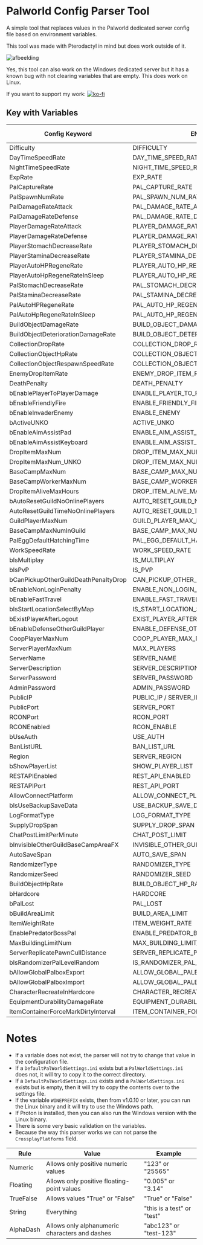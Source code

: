 # Palworld Config Parser Tool

A simple tool that replaces values in the Palworld dedicated server config file based on environment variables.

This tool was made with Pterodactyl in mind but does work outside of it.

![afbeelding](https://github.com/QuintenQVD0/Palword-server-config-parser/assets/67589015/1006e731-b397-4f39-9bca-69cfee4fd2f2)

Yes, this tool can also work on the Windows dedicated server but it has a known bug with not clearing variables that are empty. This does work on Linux.

If you want to support my work:
[![ko-fi](https://ko-fi.com/img/githubbutton_sm.svg)](https://ko-fi.com/J3J2HGECS)

## Key with Variables

| Config Keyword                          | ENV Variable                              | Pterodactyl Stock |
|-----------------------------------------|-------------------------------------------|-------------------|
| Difficulty                              | DIFFICULTY                                |                   |
| DayTimeSpeedRate                        | DAY_TIME_SPEED_RATE                       |                   |
| NightTimeSpeedRate                      | NIGHT_TIME_SPEED_RATE                     |                   |
| ExpRate                                 | EXP_RATE                                  |                   |
| PalCaptureRate                          | PAL_CAPTURE_RATE                          |                   |
| PalSpawnNumRate                         | PAL_SPAWN_NUM_RATE                        |                   |
| PalDamageRateAttack                     | PAL_DAMAGE_RATE_ATTACK                    |                   |
| PalDamageRateDefense                    | PAL_DAMAGE_RATE_DEFENSE                   |                   |
| PlayerDamageRateAttack                  | PLAYER_DAMAGE_RATE_ATTACK                 |                   |
| PlayerDamageRateDefense                 | PLAYER_DAMAGE_RATE_DEFENSE                |                   |
| PlayerStomachDecreaseRate               | PLAYER_STOMACH_DECREACE_RATE              |                   |
| PlayerStaminaDecreaseRate               | PLAYER_STAMINA_DECREACE_RATE              |                   |
| PlayerAutoHPRegeneRate                  | PLAYER_AUTO_HP_REGENE_RATE                |                   |
| PlayerAutoHpRegeneRateInSleep           | PLAYER_AUTO_HP_REGENE_RATE_IN_SLEEP       |                   |
| PalStomachDecreaseRate                  | PAL_STOMACH_DECREACE_RATE                 |                   |
| PalStaminaDecreaseRate                  | PAL_STAMINA_DECREACE_RATE                 |                   |
| PalAutoHPRegeneRate                     | PAL_AUTO_HP_REGENE_RATE                   |                   |
| PalAutoHpRegeneRateInSleep              | PAL_AUTO_HP_REGENE_RATE_IN_SLEEP          |                   |
| BuildObjectDamageRate                   | BUILD_OBJECT_DAMAGE_RATE                  |                   |
| BuildObjectDeteriorationDamageRate      | BUILD_OBJECT_DETERIORATION_DAMAGE_RATE    |                   |
| CollectionDropRate                      | COLLECTION_DROP_RATE                      |                   |
| CollectionObjectHpRate                  | COLLECTION_OBJECT_HP_RATE                 |                   |
| CollectionObjectRespawnSpeedRate        | COLLECTION_OBJECT_RESPAWN_SPEED_RATE      |                   |
| EnemyDropItemRate                       | ENEMY_DROP_ITEM_RATE                      |                   |
| DeathPenalty                            | DEATH_PENALTY                             |                   |
| bEnablePlayerToPlayerDamage             | ENABLE_PLAYER_TO_PLAYER_DAMAGE            |                   |
| bEnableFriendlyFire                     | ENABLE_FRIENDLY_FIRE                      |                   |
| bEnableInvaderEnemy                     | ENABLE_ENEMY                              | ✅                |
| bActiveUNKO                             | ACTIVE_UNKO                               |                   |
| bEnableAimAssistPad                     | ENABLE_AIM_ASSIST_PAD                     |                   |
| bEnableAimAssistKeyboard                | ENABLE_AIM_ASSIST_KEYBOARD                |                   |
| DropItemMaxNum                          | DROP_ITEM_MAX_NUM                         |                   |
| DropItemMaxNum_UNKO                     | DROP_ITEM_MAX_NUM_UNKO                    |                   |
| BaseCampMaxNum                          | BASE_CAMP_MAX_NUM                         |                   |
| BaseCampWorkerMaxNum                    | BASE_CAMP_WORKER_MAX_NUM                  |                   |
| DropItemAliveMaxHours                   | DROP_ITEM_ALIVE_MAX_HOURS                 |                   |
| bAutoResetGuildNoOnlinePlayers          | AUTO_RESET_GUILD_NO_ONLINE_PLAYERS        |                   |
| AutoResetGuildTimeNoOnlinePlayers       | AUTO_RESET_GUILD_TIME_NO_ONLINE_PLAYERS   |                   |
| GuildPlayerMaxNum                       | GUILD_PLAYER_MAX_NUM                      |                   |
| BaseCampMaxNumInGuild                   | BASE_CAMP_MAX_NUM_IN_GUILD                |                   |
| PalEggDefaultHatchingTime               | PAL_EGG_DEFAULT_HATCHING_TIME             |                   |
| WorkSpeedRate                           | WORK_SPEED_RATE                           |                   |
| bIsMultiplay                            | IS_MULTIPLAY                              |                   |
| bIsPvP                                  | IS_PVP                                    |                   |
| bCanPickupOtherGuildDeathPenaltyDrop    | CAN_PICKUP_OTHER_GUILD_DEATH_PENALTY_DROP |                   |
| bEnableNonLoginPenalty                  | ENABLE_NON_LOGIN_PENALTY                  |                   |
| bEnableFastTravel                       | ENABLE_FAST_TRAVEL                        |                   |
| bIsStartLocationSelectByMap             | IS_START_LOCATION_SELECT_BY_MAP           |                   |
| bExistPlayerAfterLogout                 | EXIST_PLAYER_AFTER_LOGOUT                 |                   |
| bEnableDefenseOtherGuildPlayer          | ENABLE_DEFENSE_OTHER_GUILD_PLAYER         |                   |
| CoopPlayerMaxNum                        | COOP_PLAYER_MAX_NUM                       |                   |
| ServerPlayerMaxNum                      | MAX_PLAYERS                               | ✅                |
| ServerName                              | SERVER_NAME                               | ✅                |
| ServerDescription                       | SERVER_DESCRIPTION                        | ✅                |
| ServerPassword                          | SERVER_PASSWORD                           | ✅                |
| AdminPassword                           | ADMIN_PASSWORD                            | ✅                |
| PublicIP                                | PUBLIC_IP / SERVER_IP (v1.0.10 or later)  | ✅                |
| PublicPort                              | SERVER_PORT                               | ✅                |
| RCONPort                                | RCON_PORT                                 | ✅                |
| RCONEnabled                             | RCON_ENABLE                               | ✅                |
| bUseAuth                                | USE_AUTH                                  |                   |
| BanListURL                              | BAN_LIST_URL                              |                   |
| Region                                  | SERVER_REGION                             |                   |
| bShowPlayerList                         | SHOW_PLAYER_LIST                          |                   |
| RESTAPIEnabled                          | REST_API_ENABLED                          |                   |
| RESTAPIPort                             | REST_API_PORT                             |                   |
| AllowConnectPlatform                    | ALLOW_CONNECT_PLATFORM                    |                   |
| bIsUseBackupSaveData                    | USE_BACKUP_SAVE_DATA                      |                   |
| LogFormatType                           | LOG_FORMAT_TYPE                           |                   |
| SupplyDropSpan                          | SUPPLY_DROP_SPAN                          |                   |
| ChatPostLimitPerMinute                  | CHAT_POST_LIMIT                           |                   |
| bInvisibleOtherGuildBaseCampAreaFX      | INVISIBLE_OTHER_GUILD_BASE                |                   |
| AutoSaveSpan                            | AUTO_SAVE_SPAN                            |                   |
| RandomizerType                          | RANDOMIZER_TYPE                           |                   |
| RandomizerSeed                          | RANDOMIZER_SEED                           |                   |
| BuildObjectHpRate                       | BUILD_OBJECT_HP_RATE                      |                   |
| bHardcore                               | HARDCORE                                  |                   |
| bPalLost                                | PAL_LOST                                  |                   |
| bBuildAreaLimit                         | BUILD_AREA_LIMIT                          |                   |
| ItemWeightRate                          | ITEM_WEIGHT_RATE                          |                   |
| EnablePredatorBossPal                   | ENABLE_PREDATOR_BOSS_PAL                  |                   |
| MaxBuildingLimitNum                     | MAX_BUILDING_LIMIT_NUM                    |                   |
| ServerReplicatePawnCullDistance         | SERVER_REPLICATE_PAWN_CULL_DISTANCE       |                   |
| bIsRandomizerPalLevelRandom             | IS_RANDOMIZER_PAL_LEVEL_RANDOM            |                   |
| bAllowGlobalPalboxExport                | ALLOW_GLOBAL_PALBOX_EXPORT                |                   |
| bAllowGlobalPalboxImport                | ALLOW_GLOBAL_PALBOX_IMPORT                |                   |
| CharacterRecreateInHardcore             | CHARACTER_RECREATE_IN_HARDCORE            |                   |
| EquipmentDurabilityDamageRate           | EQUIPMENT_DURABILITY_DAMAGE_RATE          |                   |
| ItemContainerForceMarkDirtyInterval     | ITEM_CONTAINER_FORCE_MARK_DIRTY_INTERVAL  |                   |

# Notes

- If a variable does not exist, the parser will not try to change that value in the configuration file.
- If a `DefaultPalWorldSettings.ini` exists but a `PalWorldSettings.ini` does not, it will try to copy it to the correct directory.
- If a `DefaultPalWorldSettings.ini` exists and a `PalWorldSettings.ini` exists but is empty, then it will try to copy the contents over to the settings file.
- If the variable `WINEPREFIX` exists, then from v1.0.10 or later, you can run the Linux binary and it will try to use the Windows path.
- If Proton is installed, then you can also run the Windows version with the Linux binary.
- There is some very basic validation on the variables.
- Because the way this parser works we can not parse the `CrossplayPlatforms` field.


| Rule       | Value                                   | Example          |
|------------|-----------------------------------------|------------------|
| Numeric    | Allows only positive numeric values     | "123" or "25565" |
| Floating   | Allows only positive floating-point values | "0.005" or "3.14" |
| TrueFalse  | Allows values "True" or "False"         | "True" or "False"|
| String     | Everything                              | "this is a test" or "test" |
| AlphaDash  | Allows only alphanumeric characters and dashes | "abc123" or "test-123" |
